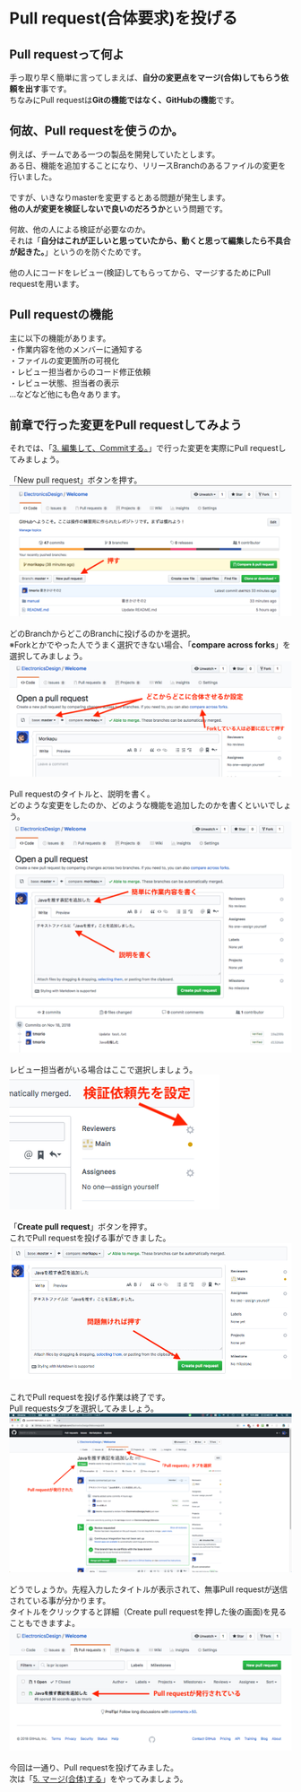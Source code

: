 # Pull request(合体要求)を投げる
## Pull requestって何よ
手っ取り早く簡単に言ってしまえば、**自分の変更点をマージ(合体)してもらう依頼を出す**事です。  
ちなみにPull requestは**Gitの機能ではなく、GitHubの機能**です。

## 何故、Pull requestを使うのか。
例えば、チームである一つの製品を開発していたとします。  
ある日、機能を追加することになり、リリースBranchのあるファイルの変更を行いました。  
<br />
ですが、いきなりmasterを変更するとある問題が発生します。  
**他の人が変更を検証しないで良いのだろうか**という問題です。  
<br />
何故、他の人による検証が必要なのか。  
それは「**自分はこれが正しいと思っていたから、動くと思って編集したら不具合が起きた。**」というのを防ぐためです。  
<br />
他の人にコードをレビュー(検証)してもらってから、マージするためにPull requestを用います。

## Pull requestの機能
主に以下の機能があります。  
・作業内容を他のメンバーに通知する  
・ファイルの変更箇所の可視化  
・レビュー担当者からのコード修正依頼  
・レビュー状態、担当者の表示  
...などなど他にも色々あります。

## 前章で行った変更をPull requestしてみよう
それでは、「[3. 編集して、Commitする。](https://github.com/ElectronicsDesign/Welcome/blob/master/manual/3.md)」で行った変更を実際にPull requestしてみましょう。  
<br />
「New pull request」ボタンを押す。  
![1](https://github.com/ElectronicsDesign/Welcome/blob/photo-up/img/pl1.png?raw=true "1")   
<br />
どのBranchからどこのBranchに投げるのかを選択。  
※Forkとかでやった人でうまく選択できない場合、「**compare across forks**」を選択してみましょう。  
![1](https://github.com/ElectronicsDesign/Welcome/blob/photo-up/img/pl2.png?raw=true "1")  
<br />
Pull requestのタイトルと、説明を書く。  
どのような変更をしたのか、どのような機能を追加したのかを書くといいでしょう。  
![1](https://github.com/ElectronicsDesign/Welcome/blob/photo-up/img/pl3.png?raw=true "1")  
<br />
レビュー担当者がいる場合はここで選択しましょう。  
![1](https://github.com/ElectronicsDesign/Welcome/blob/photo-up/img/pl4.png?raw=true "1")  
<br />
「**Create pull request**」ボタンを押す。  
これでPull requestを投げる事ができました。  
![1](https://github.com/ElectronicsDesign/Welcome/blob/photo-up/img/pl5.png?raw=true "1")  
<br />
これでPull requestを投げる作業は終了です。  
Pull requestsタブを選択してみましょう。  
![1](https://github.com/ElectronicsDesign/Welcome/blob/photo-up/img/pl6.png?raw=true "1")  
<br />
どうでしょうか。先程入力したタイトルが表示されて、無事Pull requestが送信されている事が分かります。  
タイトルをクリックすると詳細（Create pull requestを押した後の画面)を見ることもできますよ。  
![1](https://github.com/ElectronicsDesign/Welcome/blob/photo-up/img/pl7.png?raw=true "1")  
<br />
今回は一通り、Pull requestを投げてみました。  
次は「[5. マージ(合体)する](https://github.com/ElectronicsDesign/Welcome/blob/master/manual/5.md)」をやってみましょう。

